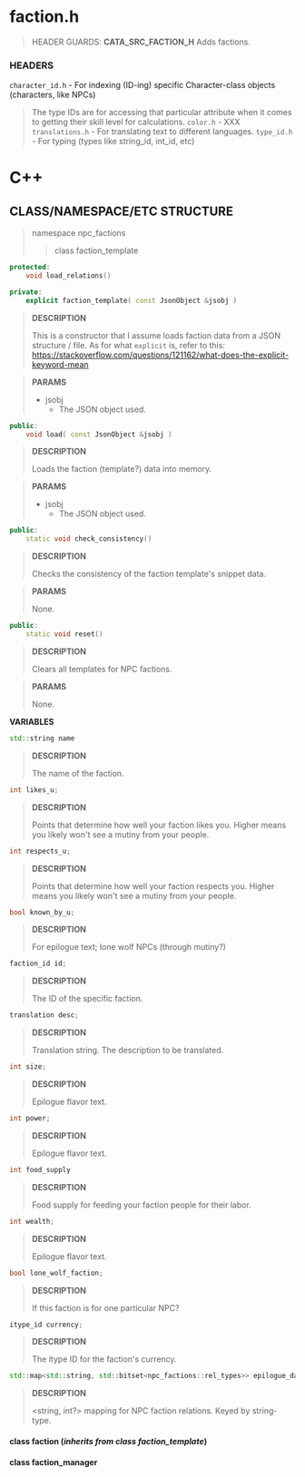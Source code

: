 # faction.h
> HEADER GUARDS: **CATA_SRC_FACTION_H**
> Adds factions.
### HEADERS
`character_id.h` - For indexing (ID-ing) specific Character-class objects (characters, like NPCs)
> The type IDs are for accessing that particular attribute when it comes to getting their skill level for calculations.
`color.h` - XXX
`translations.h` - For translating text to different languages.
`type_id.h` - For typing (types like string_id, int_id, etc)
# C++
## CLASS/NAMESPACE/ETC STRUCTURE
> namespace npc_factions
>> class faction_template
```c++
protected:
    void load_relations()
```

```c++
private:
    explicit faction_template( const JsonObject &jsobj )
```
> **DESCRIPTION**
>
> This is a constructor that I assume loads faction data from a JSON structure / file. As for what `explicit` is, refer to this: https://stackoverflow.com/questions/121162/what-does-the-explicit-keyword-mean

> **PARAMS**
>
> - jsobj
>   - The JSON object used.

```c++
public:
    void load( const JsonObject &jsobj )
```
> **DESCRIPTION**
>
> Loads the faction (template?) data into memory.

> **PARAMS**
>
> - jsobj
>   - The JSON object used.

```c++
public:
    static void check_consistency()
```
> **DESCRIPTION**
>
> Checks the consistency of the faction template's snippet data.

> **PARAMS**
>
> None.

```c++
public:
    static void reset()
```
> **DESCRIPTION**
>
> Clears all templates for NPC factions.

> **PARAMS**
>
> None.

**VARIABLES**

```c++
std::string name 
```
> **DESCRIPTION**
>
> The name of the faction.

```c++
int likes_u;
```
> **DESCRIPTION**
>
> Points that determine how well your faction likes you. Higher means you likely won't see a mutiny from your people.

```c++
int respects_u;
```
> **DESCRIPTION**
>
> Points that determine how well your faction respects you. Higher means you likely won't see a mutiny from your people.

```c++
bool known_by_u;
```
> **DESCRIPTION**
>
> For epilogue text; lone wolf NPCs (through mutiny?) 

```c++
faction_id id;
```
> **DESCRIPTION**
>
> The ID of the specific faction.

```c++
translation desc;
```
> **DESCRIPTION**
>
> Translation string. The description to be translated.

```c++
int size;
```
> **DESCRIPTION**
>
> Epilogue flavor text.

```c++
int power;
```
> **DESCRIPTION**
>
> Epilogue flavor text.

```c++
int food_supply
```
> **DESCRIPTION**
>
> Food supply for feeding your faction people for their labor.

```c++
int wealth;
```
> **DESCRIPTION**
>
> Epilogue flavor text.

```c++
bool lone_wolf_faction;
```
> **DESCRIPTION**
>
> If this faction is for one particular NPC?

```c++
itype_id currency;
```
> **DESCRIPTION**
>
> The itype ID for the faction's currency.

```c++
std::map<std::string, std::bitset<npc_factions::rel_types>> epilogue_data;
```
> **DESCRIPTION**
>
> <string, int?> mapping for NPC faction relations. Keyed by string-type.

#### class faction (*inherits from class faction_template*)
#### class faction_manager